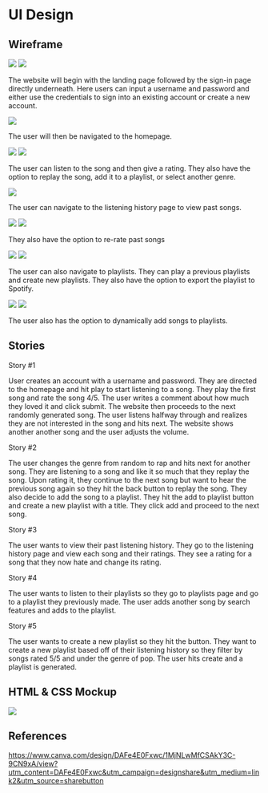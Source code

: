 # UI Design

## Wireframe

![](../ui-design/images/wireframe/landingpage.png)
![](../ui-design/images/wireframe/sign-in-page.png)

The website will begin with the landing page followed by the sign-in page directly underneath. Here users can input a username
and password and either use the credentials to sign into an existing account or create a new account.

![](../ui-design/images/wireframe/homepage.png)

The user will then be navigated to the homepage. 

![](../ui-design/images/wireframe/homepagenavbar.png)
![](../ui-design/images/wireframe/homepagerating.png)

The user can listen to the song and then give a rating. They also have the option to replay the song, add it to a playlist, or select another genre.

![](../ui-design/images/wireframe/listeninghistorynavbar.png)

The user can navigate to the listening history page to view past songs.

![](../ui-design/images/wireframe/listeninghistory.png)
![](../ui-design/images/wireframe/listeninghistoryp2.png)

They also have the option to re-rate past songs

![](../ui-design/images/wireframe/playlists.png)
![](../ui-design/images/wireframe/playlistsp2.png)

The user can also navigate to playlists. They can play a previous playlists and create new playlists. They also
have the option to export the playlist to Spotify.

![](../ui-design/images/wireframe/playlists.png)
![](../ui-design/images/wireframe/playlistsp2.png)

The user also has the option to dynamically add songs to playlists.

## Stories

Story #1

User creates an account with a username and password. They are directed to the homepage and hit play to start listening to a song. They play the first song and rate the song 4/5. The user writes a comment about how much they loved it and click submit. The website then proceeds to the next randomly generated song. The user listens halfway through and realizes they are not interested in the song and hits next. The website shows another another song and the user adjusts the volume.

Story #2

The user changes the genre from random to rap and hits next for another song. They are listening to a song and like it so much that they replay the song. Upon rating it, they continue to the next song but want to hear the previous song again so they hit the back button to replay the song. They also decide to add the song to a playlist. They hit the add to playlist button and create a new playlist with a title. They click add and proceed to the next song.

Story #3

The user wants to view their past listening history. They go to the listening history page and view each song and their ratings. They see a rating for a song that they now hate and change its rating.

Story #4

The user wants to listen to their playlists so they go to playlists page and go to a playlist they previously made. The user adds another song by search features and adds to the playlist.

Story #5

The user wants to create a new playlist so they hit the button. They want to create a new playlist based off of their listening history so they filter by songs rated 5/5 and under the genre of pop. The user hits create and a playlist is generated.

## HTML & CSS Mockup

![](../ui-design/images/website/mainpage.png)

## References
https://www.canva.com/design/DAFe4E0Fxwc/1MjNLwMfCSAkY3C-9CN9xA/view?utm_content=DAFe4E0Fxwc&utm_campaign=designshare&utm_medium=link2&utm_source=sharebutton

